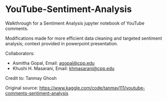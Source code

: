 # YouTube-Sentiment-Analysis
Walkthrough for a Sentiment Analysis jupyter notebook of YouTube comments. 

Modifications made for more efficient data cleaning and targeted sentiment analysis; context provided in powerpoint presentation.

Collaborators:
- Asmitha Gopal, Email: agopal@cpp.edu
- Khushi H. Masarani, Email: khmasarani@cpp.edu

Credit to: Tanmay Ghosh

Original source: https://www.kaggle.com/code/tanmay111/youtube-comments-sentiment-analysis
